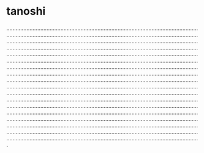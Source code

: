 # tanoshi

.........................................................................................................................................................................................................................................................................................................................................................................................................................................................................................................................................................................................................................................................................................................................................................................................................................................................................................................................................................................................................................................................................................................................................................................................................................................................................................................................................................................................................................................................................................................................................................................................................................................................................................................................................................................................................................................................................................................................................................................................................................................................................................................................................................................................................................................................................................................................